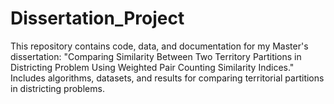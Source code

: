 # Dissertation_Project
This repository contains code, data, and documentation for my Master's dissertation: "Comparing Similarity Between Two Territory Partitions in Districting Problem Using Weighted Pair Counting Similarity Indices." Includes algorithms, datasets, and results for comparing territorial partitions in districting problems.
